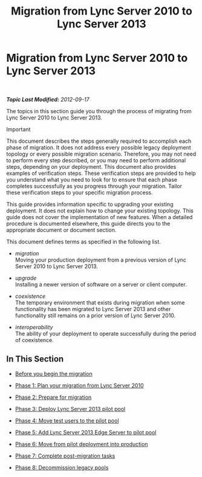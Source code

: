 ﻿---
title: Migration from Lync Server 2010 to Lync Server 2013
TOCTitle: Migration from Lync Server 2010 to Lync Server 2013
ms:assetid: ef99d4a9-a666-4a92-9994-4d7930f70d55
ms:mtpsurl: https://technet.microsoft.com/en-us/library/JJ205369(v=OCS.15)
ms:contentKeyID: 48185779
ms.date: 07/23/2014
mtps_version: v=OCS.15
---

<div data-xmlns="http://www.w3.org/1999/xhtml">

<div class="topic" data-xmlns="http://www.w3.org/1999/xhtml" data-msxsl="urn:schemas-microsoft-com:xslt" data-cs="http://msdn.microsoft.com/en-us/">

<div data-asp="http://msdn2.microsoft.com/asp">

# Migration from Lync Server 2010 to Lync Server 2013

</div>

<div id="mainSection">

<div id="mainBody">

<span> </span>

_**Topic Last Modified:** 2012-09-17_

The topics in this section guide you through the process of migrating from Lync Server 2010 to Lync Server 2013.

<div>


> [!IMPORTANT]  
> This document describes the steps generally required to accomplish each phase of migration. It does not address every possible legacy deployment topology or every possible migration scenario. Therefore, you may not need to perform every step described, or you may need to perform additional steps, depending on your deployment. This document also provides examples of verification steps. These verification steps are provided to help you understand what you need to look for to ensure that each phase completes successfully as you progress through your migration. Tailor these verification steps to your specific migration process.



</div>

This guide provides information specific to upgrading your existing deployment. It does not explain how to change your existing topology. This guide does not cover the implementation of new features. When a detailed procedure is documented elsewhere, this guide directs you to the appropriate document or document section.

This document defines terms as specified in the following list.

  - *migration*  
    Moving your production deployment from a previous version of Lync Server 2010 to Lync Server 2013.

<!-- end list -->

  - *upgrade*  
    Installing a newer version of software on a server or client computer.

<!-- end list -->

  - *coexistence*  
    The temporary environment that exists during migration when some functionality has been migrated to Lync Server 2013 and other functionality still remains on a prior version of Lync Server 2010.

<!-- end list -->

  - *interoperability*  
    The ability of your deployment to operate successfully during the period of coexistence.

<div>

## In This Section

  - [Before you begin the migration](before-you-begin-the-migration.md)

  - [Phase 1: Plan your migration from Lync Server 2010](phase-1-plan-your-migration-from-lync-server-2010.md)

  - [Phase 2: Prepare for migration](phase-2-prepare-for-migration.md)

  - [Phase 3: Deploy Lync Server 2013 pilot pool](phase-3-deploy-lync-server-2013-pilot-pool.md)

  - [Phase 4: Move test users to the pilot pool](phase-4-move-test-users-to-the-pilot-pool.md)

  - [Phase 5: Add Lync Server 2013 Edge Server to pilot pool](phase-5-add-lync-server-2013-edge-server-to-pilot-pool.md)

  - [Phase 6: Move from pilot deployment into production](phase-6-move-from-pilot-deployment-into-production.md)

  - [Phase 7: Complete post-migration tasks](phase-7-complete-post-migration-tasks.md)

  - [Phase 8: Decommission legacy pools](phase-8-decommission-legacy-pools.md)

</div>

</div>

<span> </span>

</div>

</div>

</div>

